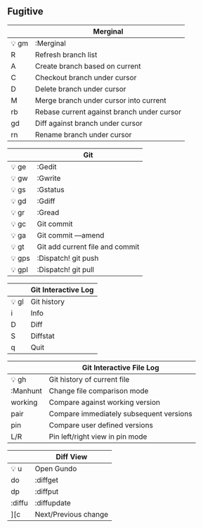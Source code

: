 Fugitive
---------

|      | **Merginal**                               |
|------|--------------------------------------------|
| 💡 gm | :Merginal                                  |
| R    | Refresh branch list                        |
| A    | Create branch based on current             |
| C    | Checkout branch under cursor               |
| D    | Delete branch under cursor                 |
| M    | Merge branch under cursor into current     |
| rb   | Rebase current against branch under cursor |
| gd   | Diff against branch under cursor           |
| rn   | Rename branch under cursor                 |

|       | **Git**                         |
|-------|---------------------------------|
| 💡 ge  | :Gedit                          |
| 💡 gw  | :Gwrite                         |
| 💡 gs  | :Gstatus                        |
| 💡 gd  | :Gdiff                          |
| 💡 gr  | :Gread                          |
| 💡 gc  | Git commit                      |
| 💡 ga  | Git commit —amend               |
| 💡 gt  | Git add current file and commit |
| 💡 gps | :Dispatch! git push             |
| 💡 gpl | :Dispatch! git pull             |

|      | **Git Interactive Log** |
|------|-------------------------|
| 💡 gl | Git history             |
| i    | Info                    |
| D    | Diff                    |
| S    | Diffstat                |
| q    | Quit                    |

|          | **Git Interactive File Log**            |
|----------|-----------------------------------------|
| 💡 gh     | Git history of current file             |
| :Manhunt | Change file comparison mode             |
| working  | Compare against working version         |
| pair     | Compare immediately subsequent versions |
| pin      | Compare user defined versions           |
| L/R      | Pin left/right view in pin mode         |

|        | **Diff View**        |
|--------|----------------------|
| 💡 u    | Open Gundo           |
| do     | :diffget             |
| dp     | :diffput             |
| :diffu | :diffupdate          |
| ][c    | Next/Previous change |
